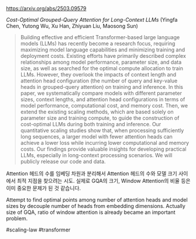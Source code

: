https://arxiv.org/abs/2503.09579

*Cost-Optimal Grouped-Query Attention for Long-Context LLMs* (Yingfa Chen, Yutong Wu, Xu Han, Zhiyuan Liu, Maosong Sun)

> Building effective and efficient Transformer-based large language models (LLMs) has recently become a research focus, requiring maximizing model language capabilities and minimizing training and deployment costs. Existing efforts have primarily described complex relationships among model performance, parameter size, and data size, as well as searched for the optimal compute allocation to train LLMs. However, they overlook the impacts of context length and attention head configuration (the number of query and key-value heads in grouped-query attention) on training and inference. In this paper, we systematically compare models with different parameter sizes, context lengths, and attention head configurations in terms of model performance, computational cost, and memory cost. Then, we extend the existing scaling methods, which are based solely on parameter size and training compute, to guide the construction of cost-optimal LLMs during both training and inference. Our quantitative scaling studies show that, when processing sufficiently long sequences, a larger model with fewer attention heads can achieve a lower loss while incurring lower computational and memory costs. Our findings provide valuable insights for developing practical LLMs, especially in long-context processing scenarios. We will publicly release our code and data.

Attention 헤드의 수를 임베딩 차원과 분리해서 Attention 헤드의 수와 모델 크기 사이에서 최적 지점을 찾으려는 시도. 실제로 GQA의 크기, Window Attention의 비율 등은 이미 중요한 문제가 된 것 같습니다.

<english>
Attempt to find optimal points among number of attention heads and model sizes by decouple number of heads from embedding dimensions. Actually size of GQA, ratio of window attention is already became an important problem.
</english>

#scaling-law #transformer 